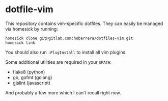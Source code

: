 dotfile-vim
===========

This repository contains vim-specific dotfiles. They can easily be managed via
homesick by running:

    homesick clone git@gitlab.com:hobarrera/dotfiles-vim.git
    homesick link

You should also run `:PlugInstall` to install all vim plugins.

Some additional utilities are required in your `$PATH`:

 * flake8 (python)
 * go, gofmt (golang)
 * gjslint (javascript)

And probably a few more which I can't recall right now.
